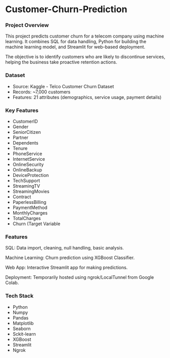 # Customer-Churn-Prediction

### Project Overview
This project predicts customer churn for a telecom company using machine learning. It combines SQL for data handling, Python for building the machine learning model, and Streamlit for web-based deployment.

The objective is to identify customers who are likely to discontinue services, helping the business take proactive retention actions.

### Dataset
- Source: Kaggle - Telco Customer Churn Dataset
- Records: ~7,000 customers
- Features: 21 attributes (demographics, service usage, payment details)

### Key Features
- CustomerID
- Gender
- SeniorCitizen
- Partner
- Dependents
- Tenure
- PhoneService
- InternetService
- OnlineSecurity
- OnlineBackup
- DeviceProtection
- TechSupport
- StreamingTV
- StreamingMovies
- Contract
- PaperlessBilling
- PaymentMethod
- MonthlyCharges
- TotalCharges
- Churn (Target Variable

### Features
 SQL: Data import, cleaning, null handling, basic analysis.

 Machine Learning: Churn prediction using XGBoost Classifier.

 Web App: Interactive Streamlit app for making predictions.

 Deployment: Temporarily hosted using ngrok/LocalTunnel from Google Colab.

### Tech Stack
- Python
- Numpy
- Pandas
- Matplotlib
- Seaborn
- Sckit-learn
- XGBoost
- Streamlit
- Ngrok
